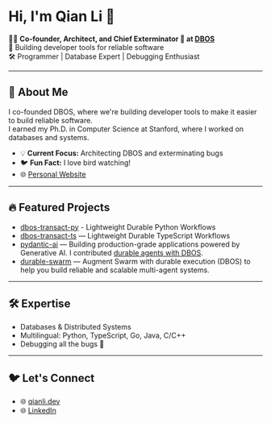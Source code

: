 # Hi, I'm Qian Li 👋

👨‍💻 **Co-founder, Architect, and Chief Exterminator 🐛 at [DBOS](https://github.com/dbos-inc)**  
🚀 Building developer tools for reliable software  
🛠️ Programmer | Database Expert | Debugging Enthusiast

---

## 📝 About Me

I co-founded DBOS, where we're building developer tools to make it easier to build reliable software.  
I earned my Ph.D. in Computer Science at Stanford, where I worked on databases and systems.

- 💡 **Current Focus:** Architecting DBOS and exterminating bugs
- 🐦 **Fun Fact:** I love bird watching!
- 🌐 [Personal Website](https://qianli.dev/)

---

## 🔥 Featured Projects

- [dbos-transact-py](https://github.com/dbos-inc/dbos-transact-py) - Lightweight Durable Python Workflows
- [dbos-transact-ts](https://github.com/dbos-inc/dbos-transact-ts) — Lightweight Durable TypeScript Workflows
- [pydantic-ai](https://github.com/pydantic/pydantic-ai) — Building production-grade applications powered by Generative AI. I contributed [durable agents with DBOS](https://docs.dbos.dev/integrations/pydantic-ai).
- [durable-swarm](https://github.com/dbos-inc/durable-swarm) — Augment Swarm with durable execution (DBOS) to help you build reliable and scalable multi-agent systems.

---

## 🛠️ Expertise

- Databases & Distributed Systems
- Multilingual: Python, TypeScript, Go, Java, C/C++
- Debugging all the bugs 🐛

---

## 🐦 Let's Connect

- 🌐 [qianli.dev](https://qianli.dev/)
- 🌐 [LinkedIn](https://www.linkedin.com/in/qianli-dev/)

